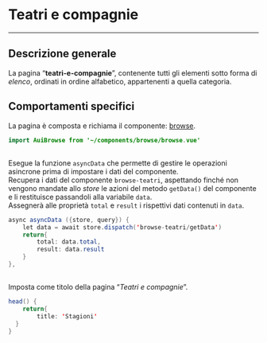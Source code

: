 # Teatri e compagnie  

<hr>  

## Descrizione generale  
La pagina “**teatri-e-compagnie**”, contenente tutti gli elementi sotto forma di *elenco*, ordinati in ordine alfabetico, appartenenti a quella categoria.  

## Comportamenti specifici  
La pagina è composta e richiama il componente: [browse](browse.md).  

```java
import AuiBrowse from '~/components/browse/browse.vue'
```
##

Esegue la funzione ```asyncData``` che permette di gestire le operazioni asincrone prima di impostare i dati del componente.  
Recupera i dati del componente ```browse-teatri```, aspettando finché non vengono mandate allo *store* le azioni del metodo ```getData()``` del componente e li restituisce passandoli alla variabile ```data```.  
Assegnerà alle proprietà ```total``` e ```result``` i rispettivi dati contenuti in ```data```.  

```java
async asyncData ({store, query}) {
	let data = await store.dispatch('browse-teatri/getData')
	return{
		total: data.total,
		result: data.result
	}
},
```
##

Imposta come titolo della pagina “*Teatri e compagnie*”.  

```java
head() {
	return{
		title: 'Stagioni'
  }
}
```